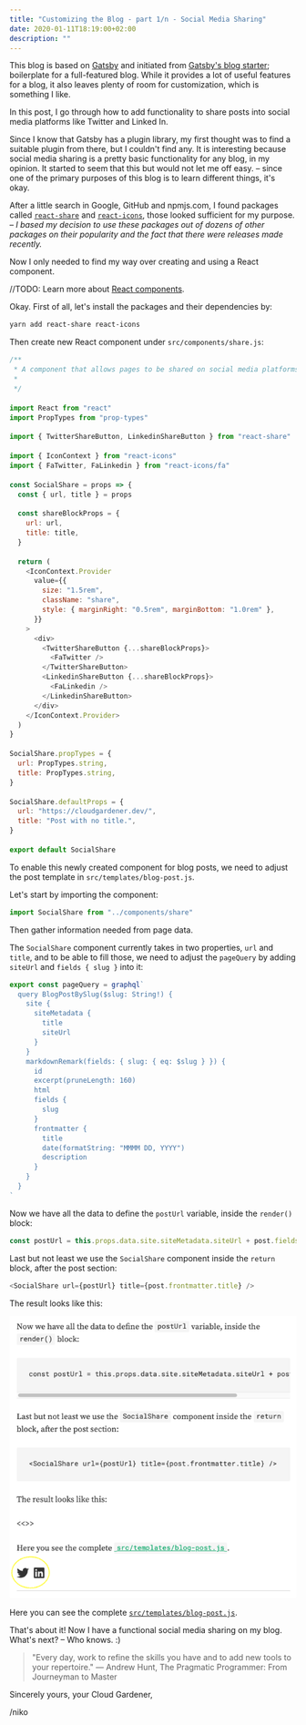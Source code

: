 ```yaml
---
title: "Customizing the Blog - part 1/n - Social Media Sharing"
date: 2020-01-11T18:19:00+02:00
description: ""
---
```


This blog is based on [Gatsby](https://www.gatsbyjs.org) and initiated from [Gatsby's blog starter](https://www.gatsbyjs.org/starters/gatsbyjs/gatsby-starter-blog/); boilerplate for a full-featured blog. While it provides a lot of useful features for a blog, it also leaves plenty of room for customization, which is something I like.

In this post, I go through how to add functionality to share posts into social media platforms like Twitter and Linked In.

Since I know that Gatsby has a plugin library, my first thought was to find a suitable plugin from there, but I couldn't find any. It is interesting because social media sharing is a pretty basic functionality for any blog, in my opinion. It started to seem that this but would not let me off easy. – since one of the primary purposes of this blog is to learn different things, it's okay.

After a little search in Google, GitHub and npmjs.com, I found packages called [`react-share`](https://www.npmjs.com/package/react-share) and [`react-icons`](https://www.npmjs.com/package/react-icons), those looked sufficient for my purpose. _– I based my decision to use these packages out of dozens of other packages on their popularity and the fact that there were releases made recently._

Now I only needed to find my way over creating and using a React component.

//TODO: Learn more about [React components](https://reactjs.org/tutorial/tutorial.html).

Okay. First of all, let's install the packages and their dependencies by:

```bash
yarn add react-share react-icons
```

Then create new React component under `src/components/share.js`:

```js
/**
 * A component that allows pages to be shared on social media platforms.
 *
 */

import React from "react"
import PropTypes from "prop-types"

import { TwitterShareButton, LinkedinShareButton } from "react-share"

import { IconContext } from "react-icons"
import { FaTwitter, FaLinkedin } from "react-icons/fa"

const SocialShare = props => {
  const { url, title } = props

  const shareBlockProps = {
    url: url,
    title: title,
  }

  return (
    <IconContext.Provider
      value={{
        size: "1.5rem",
        className: "share",
        style: { marginRight: "0.5rem", marginBottom: "1.0rem" },
      }}
    >
      <div>
        <TwitterShareButton {...shareBlockProps}>
          <FaTwitter />
        </TwitterShareButton>
        <LinkedinShareButton {...shareBlockProps}>
          <FaLinkedin />
        </LinkedinShareButton>
      </div>
    </IconContext.Provider>
  )
}

SocialShare.propTypes = {
  url: PropTypes.string,
  title: PropTypes.string,
}

SocialShare.defaultProps = {
  url: "https://cloudgardener.dev/",
  title: "Post with no title.",
}

export default SocialShare
```

To enable this newly created component for blog posts, we need to adjust the post template in `src/templates/blog-post.js`.

Let's start by importing the component:

```js
import SocialShare from "../components/share"
```

Then gather information needed from page data.

The `SocialShare` component currently takes in two properties, `url` and `title`, and to be able to fill those, we need to adjust the `pageQuery` by adding `siteUrl` and `fields { slug }` into it:

```js
export const pageQuery = graphql`
  query BlogPostBySlug($slug: String!) {
    site {
      siteMetadata {
        title
        siteUrl
      }
    }
    markdownRemark(fields: { slug: { eq: $slug } }) {
      id
      excerpt(pruneLength: 160)
      html
      fields {
        slug
      }
      frontmatter {
        title
        date(formatString: "MMMM DD, YYYY")
        description
      }
    }
  }
`
```

Now we have all the data to define the `postUrl` variable, inside the `render()` block:

```js
const postUrl = this.props.data.site.siteMetadata.siteUrl + post.fields.slug
```

Last but not least we use the `SocialShare` component inside the `return` block, after the post section:

```js
<SocialShare url={postUrl} title={post.frontmatter.title} />
```

The result looks like this:

![Social Media Sharing](./social-media-sharing.png)

Here you can see the complete [`src/templates/blog-post.js`](https://github.com/cloudgardener/blog/blob/master/src/templates/blog-post.js).

That's about it! Now I have a functional social media sharing on my blog. What's next? – Who knows. :)

> "Every day, work to refine the skills you have and to add new tools to your repertoire."
> ― Andrew Hunt, The Pragmatic Programmer: From Journeyman to Master

Sincerely yours, your Cloud Gardener,

/niko
